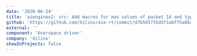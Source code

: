 ```yaml
---
date: '2020-06-24'
title: 'aienginev2: src: Add macros for max values of packet Id and type'
github: 'https://github.com/Xilinx/aie-rt/commit/d76503735d5f1a6f75a86d4a7bec3c36c1a2a0d9'
external: ''
component: 'Userspace driver'
company: 'Xilinx'
showInProjects: false
---
```

